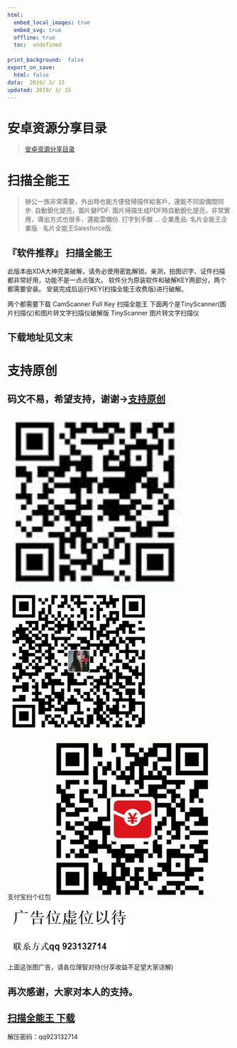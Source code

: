 ```yaml
---
html:
  embed_local_images: true
  embed_svg: true
  offline: true
  toc:  undefined

print_background:  false
export_on_save:
  html: false
data:  2019/ 3/ 15
updated: 2019/ 3/ 15
---
```


# 安卓资源分享目录

> [安卓资源分享目录](https://blog.csdn.net/qq923132714/article/details/83059823 "安卓资源分享目录")


#  扫描全能王

>  辦公一族非常需要，外出時也能方便發掃描件給客戶，還能不同設備間同步. 自動銳化提亮，圖片變PDF. 圖片掃描生成PDF時自動銳化提亮，非常實用，導出方式也很多，還能雲備份. 打字到手酸 ... 企業產品: 名片全能王企業版 · 名片全能王Salesforce版.


## 『软件推荐』 扫描全能王

此版本由XDA大神完美破解，请务必使用密匙解锁。亲测，拍图识字、证件扫描都非常好用，功能不是一点点强大。
软件分为原装软件和破解KEY两部分，两个都需要安装。
安装完成后运行KEY(扫描全能王收费版)进行破解。

两个都需要下载 CamScanner Full Key    扫描全能王
下面两个是TinyScanner(图片扫描仪)和图片转文字扫描仪破解版
TinyScanner   图片转文字扫描仪

## 下载地址见文末


# 支持原创


## 码文不易，希望支持，谢谢->**[支持原创](http://blog.csdn.net/qq923132714/article/details/79399145)**
![微信支付](https://raw.githubusercontent.com/923132714/my_picture/master/blog/support/weixin.png)![微信支付](https://raw.githubusercontent.com/923132714/my_picture/master/blog/support/支付宝.png)

支付宝扫个红包
![支付宝扫个红包](https://raw.githubusercontent.com/923132714/my_picture/master/blog/support/扫码领红包.png "扫码领红包")

![广告位](https://raw.githubusercontent.com/923132714/my_picture/master/blog/support/广告位.png "广告")

上面这张图广告，请各位理智对待(分享收益不足望大家谅解)

## 再次感谢，大家对本人的支持。



## [扫描全能王 下载](http://u16848854.ctfile.net/fs/16848854-350938698 "扫描全能王 下载")

解压密码：qq923132714
